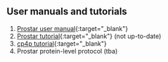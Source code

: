 ## User manuals and tutorials

1. [Prostar user manual](https://www.bioconductor.org/packages/release/bioc/vignettes/Prostar/inst/doc/Prostar_UserManual.pdf){:target="_blank"}
2. [Prostar tutorial](https://www.bioconductor.org/packages/release/bioc/vignettes/Prostar/inst/doc/Prostar_UserManual.pdf){:target="_blank"}  (not up-to-date)
3. [cp4p tutorial](https://sites.google.com/site/thomasburgerswebpage/download/tutorial-CP4P-4.pdf){:target="_blank"}
4. Prostar protein-level protocol (tba)
